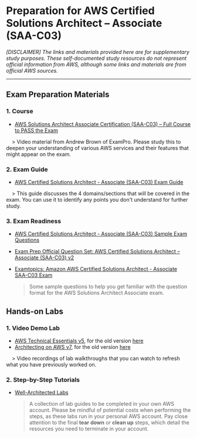 # Preparation for AWS Certified Solutions Architect – Associate (SAA-C03)
_[DISCLAIMER] The links and materials provided here are for supplementary study purposes. These self-documented study resources do not represent official information from AWS, although some links and materials are from official AWS sources._

---
## Exam Preparation Materials
### 1. Course
- [AWS Solutions Architect Associate Certification (SAA-C03) – Full Course to PASS the Exam](https://www.youtube.com/watch?v=c3Cn4xYfxJY)

    > Video material from Andrew Brown of ExamPro. Please study this to deepen your understanding of various AWS services and their features that might appear on the exam.

### 2. Exam Guide
- [AWS Certified Solutions Architect - Associate (SAA-C03) Exam Guide](https://d1.awsstatic.com/training-and-certification/docs-sa-assoc/AWS-Certified-Solutions-Architect-Associate_Exam-Guide.pdf)

    > This guide discusses the 4 domains/sections that will be covered in the exam. You can use it to identify any points you don't understand for further study.

### 3. Exam Readiness
- [AWS Certified Solutions Architect - Associate (SAA-C03) Sample Exam Questions](https://d1.awsstatic.com/training-and-certification/docs-sa-assoc/AWS-Certified-Solutions-Architect-Associate_Sample-Questions_C03.pdf)
- [Exam Prep Official Question Set: AWS Certified Solutions Architect – Associate (SAA-C03) v2](https://awscertificationpractice.benchprep.com/app/exam-prep-official-question-set-aws-certified-solutions-architect-associate-saa-c03-v2?locale=en-us)
- [Examtopics: Amazon AWS Certified Solutions Architect - Associate SAA-C03 Exam](https://www.examtopics.com/exams/amazon/aws-certified-solutions-architect-associate-saa-c03/)

    > Some sample questions to help you get familiar with the question format for the AWS Solutions Architect Associate exam.

## Hands-on Labs
### 1. Video Demo Lab
- [AWS Technical Essentials v5](http://bit.ly/tesslabs5), for the old version [here](http://bit.ly/tesslabs)
- [Architecting on AWS v7](http://bit.ly/arclabv7), for the old version [here](http://bit.ly/arclabs)

    > Video recordings of lab walkthroughs that you can watch to refresh what you have previously worked on.

### 2. Step-by-Step Tutorials
- [Well-Architected Labs](https://www.wellarchitectedlabs.com)

    > A collection of lab guides to be completed in your own AWS account. Please be mindful of potential costs when performing the steps, as these labs run in your personal AWS account. Pay close attention to the final **tear down** or **clean up** steps, which detail the resources you need to terminate in your account.